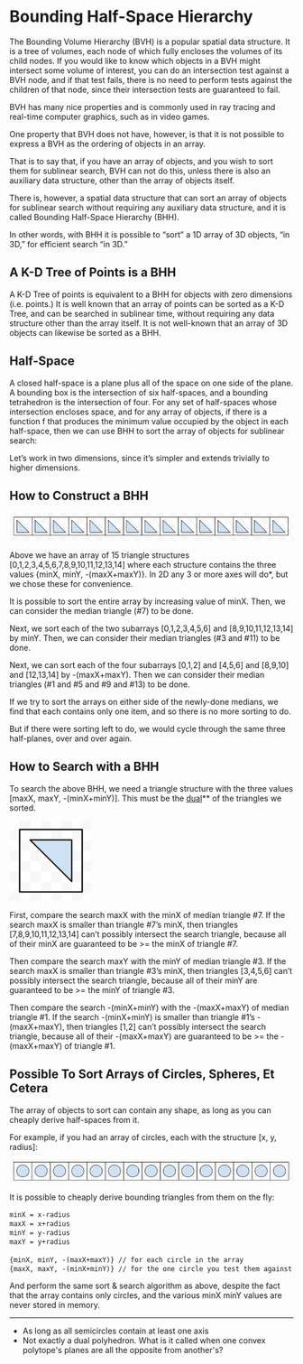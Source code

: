 Bounding Half-Space Hierarchy
=============================

The Bounding Volume Hierarchy (BVH) is a popular spatial data structure. It is a tree of volumes, each node of which fully encloses the volumes of its child nodes. If you would like to know which objects in a BVH might intersect some volume of interest, you can do an intersection test against a BVH node, and if that test fails, there is no need to perform tests against the children of that node, since their intersection tests are guaranteed to fail.

BVH has many nice properties and is commonly used in ray tracing and real-time computer graphics, such as in video games.

One property that BVH does not have, however, is that it is not possible to express a BVH as the ordering of objects in an array.

That is to say that, if you have an array of objects, and you wish to sort them for sublinear search, BVH can not do this, unless there is also an auxiliary data structure, other than the array of objects itself.

There is, however, a spatial data structure that can sort an array of objects for sublinear search without requiring any auxiliary data structure, and it is called Bounding Half-Space Hierarchy (BHH).

In other words, with BHH it is possible to “sort” a 1D array of 3D objects, “in 3D,” for efficient search “in 3D.”

A K-D Tree of Points is a BHH
-----------------------------

A K-D Tree of points is equivalent to a BHH for objects with zero dimensions (i.e. points.) It is well known that an array of points can be sorted as a K-D Tree, and can be searched in sublinear time, without requiring any data structure other than the array itself. It is not well-known that an array of 3D objects can likewise be sorted as a BHH.

Half-Space
----------

A closed half-space is a plane plus all of the space on one side of the plane. A bounding box is the intersection of six half-spaces, and a bounding tetrahedron is the intersection of four. For any set of half-spaces whose intersection encloses space, and for any array of objects, if there is a function f that produces the minimum value occupied by the object in each half-space, then we can use BHH to sort the array of objects for sublinear search:

Let’s work in two dimensions, since it’s simpler and extends trivially to higher dimensions. 

How to Construct a BHH
----------------------

![triangles](/triangles.png)

Above we have an array of 15 triangle structures [0,1,2,3,4,5,6,7,8,9,10,11,12,13,14] where each structure contains the three values {minX, minY, -(maxX+maxY)}. In 2D any 3 or more axes will do*, but we chose these for convenience.

It is possible to sort the entire array by increasing value of minX. Then, we can consider the median triangle (#7) to be done. 

Next, we sort each of the two subarrays [0,1,2,3,4,5,6] and [8,9,10,11,12,13,14] by minY. Then, we can consider their median triangles (#3 and #11) to be done. 

Next, we can sort each of the four subarrays [0,1,2] and [4,5,6] and [8,9,10] and [12,13,14] by -(maxX+maxY). Then we can consider their median triangles (#1 and #5 and #9 and #13) to be done. 

If we try to sort the arrays on either side of the newly-done medians, we find that each contains only one item, and so there is no more sorting to do.

But if there were sorting left to do, we would cycle through the same three half-planes, over and over again.

How to Search with a BHH
------------------------

To search the above BHH, we need a triangle structure with the three values [maxX, maxY, -(minX+minY)]. This must be the [dual](https://en.wikipedia.org/wiki/Dual_polyhedron)** of the triangles we sorted.

![triangles](/triangle.png)

First, compare the search maxX with the minX of median triangle #7. If the search maxX is smaller than triangle #7’s minX, then triangles [7,8,9,10,11,12,13,14] can’t possibly intersect the search triangle, because all of their minX are guaranteed to be >= the minX of triangle #7. 

Then compare the search maxY with the minY of median triangle #3. If the search maxX is smaller than triangle #3’s minX, then triangles [3,4,5,6] can’t possibly intersect the search triangle, because all of their minY are guaranteed to be >= the minY of triangle #3. 

Then compare the search -(minX+minY) with the -(maxX+maxY) of median triangle #1. If the search -(minX+minY) is smaller than triangle #1’s -(maxX+maxY), then triangles [1,2] can’t possibly intersect the search triangle, because all of their -(maxX+maxY) are guaranteed to be >= the -(maxX+maxY) of triangle #1.

Possible To Sort Arrays of Circles, Spheres, Et Cetera
------------------------------------------------------

The array of objects to sort can contain any shape, as long as you can cheaply derive half-spaces from it.

For example, if you had an array of circles, each with the structure [x, y, radius]:

![circles](/circles.png)

It is possible to cheaply derive bounding triangles from them on the fly:

```
minX = x-radius
maxX = x+radius
minY = y-radius
maxY = y+radius

{minX, minY, -(maxX+maxY)} // for each circle in the array
{maxX, maxY, -(minX+minY)} // for the one circle you test them against
```

And perform the same sort & search algorithm as above, despite the fact that the array contains only circles, and the various minX minY values are never stored in memory.

---

* As long as all semicircles contain at least one axis
* Not exactly a dual polyhedron. What is it called when one convex polytope's planes are all the opposite from another's?
